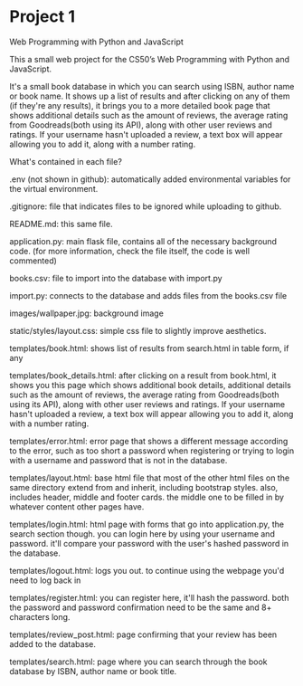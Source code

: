 # Project 1

Web Programming with Python and JavaScript

This a small web project for the CS50’s Web Programming with Python and JavaScript.

It's a small book database in which you can search using ISBN,
author name or book name. It shows up a list of results and after clicking on
any of them (if they're any results), it brings you to a more detailed book page
that shows additional details such as the amount of reviews, the average
rating from Goodreads(both using its API), along with other user reviews and
ratings. If your username hasn't uploaded a review, a text box will appear
allowing you to add it, along with a number rating.

What's contained in each file?

.env (not shown in github): automatically added environmental variables for the
virtual environment.

.gitignore: file that indicates files to be ignored while uploading to github.

README.md: this same file.

application.py: main flask file, contains all of the necessary background code.
(for more information, check the file itself, the code is well commented)

books.csv: file to import into the database with import.py

import.py: connects to the database and adds files from the books.csv file

images/wallpaper.jpg: background image

static/styles/layout.css: simple css file to slightly improve aesthetics.

templates/book.html: shows list of results from search.html in table form, if any

templates/book_details.html: after clicking on a result from book.html,
it shows you this page which shows additional book details, additional details
such as the amount of reviews, the average
rating from Goodreads(both using its API), along with other user reviews and
ratings. If your username hasn't uploaded a review, a text box will appear
allowing you to add it, along with a number rating.

templates/error.html: error page that shows a different message according to the
error, such as too short a password when registering or trying to login with a
username and password that is not in the database.

templates/layout.html: base html file that most of the other html files on the
same directory extend from and inherit, including bootstrap styles.
also, includes header, middle and footer cards. the middle one to be filled in
by whatever content other pages have.

templates/login.html: html page with forms that go into application.py,
the search section though. you can login here by using your username and password.
it'll compare your password with the user's hashed password in the database.

templates/logout.html: logs you out. to continue using the webpage you'd need
to log back in

templates/register.html: you can register here, it'll hash the password.
both the password and password confirmation need to be the same and 8+
characters long.

templates/review_post.html: page confirming that your review has been added to the database.

templates/search.html: page where you can search through the book database
by ISBN, author name or book title.


